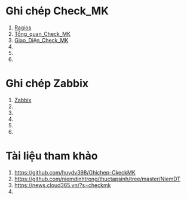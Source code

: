 # **Ghi chép Check_MK**

1. [Ragios](Check_MK/docs/Ragios.md)
2. [Tổng_quan_Check_MK](Check_MK/docs/CheckMK.md)
3. [Giao_Diện_Check_MK](Check_MK/docs/Giao_dien_check_MK_(chuc_nang_nhiem_vu).md)
4. []()
5. 
6. 

# **Ghi chép Zabbix**

1.  [Zabbix](Zabbix/docs/Zabbix.md)
2. 
3. 
4.
5. 
6. 

# Tài liệu tham khảo 

   1. https://github.com/huydv398/Ghichep-CkeckMK
   2. https://github.com/niemdinhtrong/thuctapsinh/tree/master/NiemDT
   3. https://news.cloud365.vn/?s=checkmk
   4. 